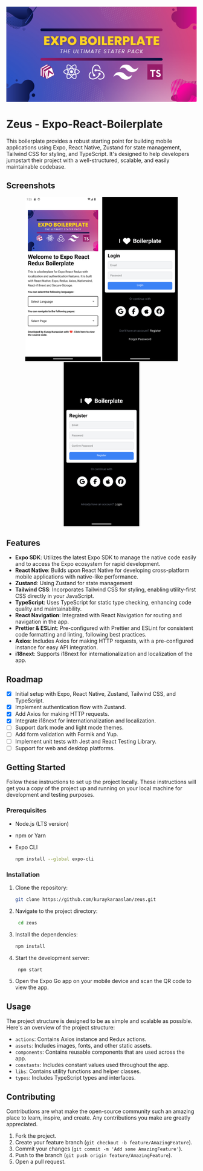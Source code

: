 ![logo](/static/logo.png)


# Zeus - Expo-React-Boilerplate


This boilerplate provides a robust starting point for building mobile applications using Expo, React Native, Zustand for state management, Tailwind CSS for styling, and TypeScript. It's designed to help developers jumpstart their project with a well-structured, scalable, and easily maintainable codebase.

## Screenshots

<p align="center">
  <img src="/static/screenshots/home.png" width="200" />
  <img src="/static/screenshots/login.png" width="200" />
  <img src="/static/screenshots/register.png" width="200" />
</p>

## Features

- **Expo SDK**: Utilizes the latest Expo SDK to manage the native code easily and to access the Expo ecosystem for rapid development.
- **React Native**: Builds upon React Native for developing cross-platform mobile applications with native-like performance.
- **Zustand**: Using Zustand for state management
- **Tailwind CSS**: Incorporates Tailwind CSS for styling, enabling utility-first CSS directly in your JavaScript.
- **TypeScript**: Uses TypeScript for static type checking, enhancing code quality and maintainability.
- **React Navigation**: Integrated with React Navigation for routing and navigation in the app.
- **Prettier & ESLint**: Pre-configured with Prettier and ESLint for consistent code formatting and linting, following best practices.
- **Axios**: Includes Axios for making HTTP requests, with a pre-configured instance for easy API integration.
- **i18next**: Supports i18next for internationalization and localization of the app.

## Roadmap

- [x] Initial setup with Expo, React Native, Zustand, Tailwind CSS, and TypeScript.
- [x] Implement authentication flow with Zustand.
- [x] Add Axios for making HTTP requests.
- [x] Integrate i18next for internationalization and localization.
- [ ] Support dark mode and light mode themes.
- [ ] Add form validation with Formik and Yup.
- [ ] Implement unit tests with Jest and React Testing Library.
- [ ] Support for web and desktop platforms.

## Getting Started

Follow these instructions to set up the project locally. These instructions will get you a copy of the project up and running on your local machine for development and testing purposes.

### Prerequisites

- Node.js (LTS version)
- npm or Yarn
- Expo CLI

  ```sh
  npm install --global expo-cli
  ```

### Installation

1. Clone the repository:

   ```sh
   git clone https://github.com/kuraykaraaslan/zeus.git
   ```

2. Navigate to the project directory:

   ```sh
    cd zeus
    ```

3. Install the dependencies:

   ```sh
   npm install
   ```

4. Start the development server:

   ```sh
    npm start
    ```

5. Open the Expo Go app on your mobile device and scan the QR code to view the app.

## Usage

The project structure is designed to be as simple and scalable as possible. Here's an overview of the project structure:

- `actions`: Contains Axios instance and Redux actions.
- `assets`: Includes images, fonts, and other static assets.
- `components`: Contains reusable components that are used across the app.
- `constants`: Includes constant values used throughout the app.
- `libs`: Contains utility functions and helper classes.
- `types`: Includes TypeScript types and interfaces.

## Contributing

Contributions are what make the open-source community such an amazing place to learn, inspire, and create. Any contributions you make are greatly appreciated.

1. Fork the project.
2. Create your feature branch (`git checkout -b feature/AmazingFeature`).
3. Commit your changes (`git commit -m 'Add some AmazingFeature'`).
4. Push to the branch (`git push origin feature/AmazingFeature`).
5. Open a pull request.

